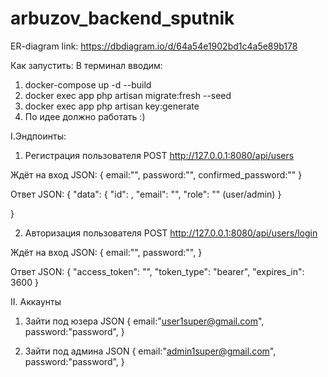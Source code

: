 # arbuzov_backend_sputnik
ER-diagram link: https://dbdiagram.io/d/64a54e1902bd1c4a5e89b178

Как запустить: 
В терминал вводим: 
1. docker-compose up -d --build
2. docker exec app php artisan migrate:fresh  --seed
3. docker exec app php artisan key:generate
4. По идее должно работать :)

I.Эндпоинты:

1. Регистрация пользователя
POST http://127.0.0.1:8080/api/users

Ждёт на вход JSON: 
{
  email:"",
  password:"",
  confirmed_password:""
}

Ответ JSON:
{
"data": {
        "id": ,
        "email": "",
        "role": "" (user/admin)
    }

}

2. Авторизация пользователя
POST http://127.0.0.1:8080/api/users/login

Ждёт на вход JSON: 
{
  email:"",
  password:"",
}

Ответ JSON:
{
    "access_token": "",
    "token_type": "bearer",
    "expires_in": 3600
}

II. Аккаунты

1. Зайти под юзера JSON {
  email:"user1super@gmail.com",
  password:"password",
}

2. Зайти под админа JSON {
  email:"admin1super@gmail.com",
  password:"password",
}



